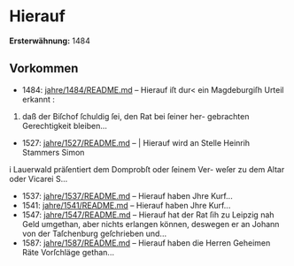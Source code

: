 # Hierauf

**Ersterwähnung:** 1484

## Vorkommen
- 1484: [jahre/1484/README.md](../jahre/1484/README.md) – Hierauf iſt dur< ein Magdeburgiſh Urteil erkannt :
1) daß der Biſchof ſchuldig ſei, den Rat bei ſeiner her-
gebrachten Gerechtigkeit bleiben...
- 1527: [jahre/1527/README.md](../jahre/1527/README.md) – | Hierauf wird an Stelle Heinrih Stammers Simon

i Lauerwald präſentiert dem Domprobſt oder ſeinem Ver-
weſer zu dem Altar oder Vicarei S...
- 1537: [jahre/1537/README.md](../jahre/1537/README.md) – Hierauf haben Jhre Kurf...
- 1541: [jahre/1541/README.md](../jahre/1541/README.md) – Hierauf haben Jhre Kurf...
- 1547: [jahre/1547/README.md](../jahre/1547/README.md) – Hierauf hat der Rat ſih zu Leipzig nah
Geld umgethan, aber nichts erlangen können, deswegen
er an Johann von der Taſchenburg geſchrieben und...
- 1587: [jahre/1587/README.md](../jahre/1587/README.md) – Hierauf haben die Herren Geheimen Räte Vorſchläge
gethan...

